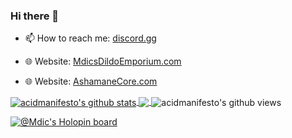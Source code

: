 ### Hi there 👋

- 📫 How to reach me:  [discord.gg](http://discord.gg/TpxqWWT)

- 🌐 Website: [MdicsDildoEmporium.com](http://mdicsdildoemporium.com)
- 🌐 Website: [AshamaneCore.com](http://AshamaneCore.com)

<a href="http://github.com/acidmanifesto">
  <img align="center" src="http://github-readme-stats.vercel.app/api?username=acidmanifesto&show_icons=true&theme=cobalt&include_all_commits=true&cache_seconds=400" alt="acidmanifesto's github stats" />
</a>
<a href="http://github.com/acidmanifesto">
  <img align="center" src="http://github-readme-stats.vercel.app/api/top-langs/?username=acidmanifesto&layout=compact&theme=cobalt" />
</a>

<img align="center" src="http://gpvc.arturio.dev/acidmanifesto" alt="acidmanifesto's github views" />

[![@Mdic's Holopin board](https://holopin.io/api/user/board?user=Mdic)](https://holopin.io/@Mdic)
